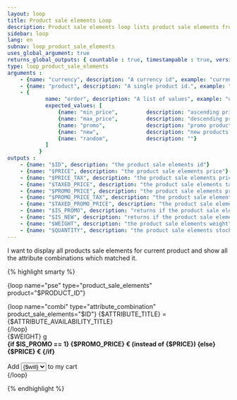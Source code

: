 ```yaml
---
layout: loop
title: Product sale elements Loop
description: Product sale elements loop lists product sale elements from your shop. You may need to use the <a href="/documentation/loop/attribute_combination.html">attribute combination loop</a> inside your product sale elements loop.
sidebar: loop
lang: en
subnav: loop_product_sale_elements
uses_global_argument: true
returns_global_outputs: { countable : true, timestampable : true, versionable : false }
type: loop_product_sale_elements
arguments :
    - {name: "currency", description: "A currency id", example: "currency=\"1\""}
    - {name: "product", description: "A single product id.", example: "product=\"2\"", mandatory: "true"}
    - {
            name: "order", description: "A list of values", example: "order=\"promo,min_price\"", default: "random",
            expected_values: [
                {name: "min_price",         description: "ascending price"},
                {name: "max_price",         description: "descending price"},
                {name: "promo",             description: "promo products first"},
                {name: "new",               description: "new products first"},
                {name: "random",            description: ""}
            ]
          }
outputs :
    - {name: "$ID", description: "the product sale elements id"}
    - {name: "$PRICE", description: "the product sale elements price"}
    - {name: "$PRICE_TAX", description: "the product sale elements price tax"}
    - {name: "$TAXED_PRICE", description: "the product sale elements taxed price"}
    - {name: "$PROMO_PRICE", description: "the product sale elements promo price"}
    - {name: "$PROMO_PRICE_TAX", description: "the product sale elements promo price tax"}
    - {name: "$TAXED_PROMO_PRICE", description: "the product sale elements taxed promo price"}
    - {name: "$IS_PROMO", description: "returns if the product sale element is in promo"}
    - {name: "$IS_NEW", description: "returns if the product sale element is in new"}
    - {name: "$WEIGHT", description: "the product sale elements weight"}
    - {name: "$QUANTITY", description: "the product sale elements stock quantity"}
---
```


<div class="description large-12">
    I want to display all products sale elements for current product and show all the attribute combinations which matched it.
</div>

<div class="code large-12">

{% highlight smarty %}


{loop name="pse" type="product_sale_elements" product="$PRODUCT_ID"}
    <div>
        {loop name="combi" type="attribute_combination" product_sale_elements="$ID"}
        {$ATTRIBUTE_TITLE} = {$ATTRIBUTE_AVAILABILITY_TITLE}<br />
        {/loop}
        <br />{$WEIGHT} g
        <br /><strong>{if $IS_PROMO == 1} {$PROMO_PRICE} € (instead of {$PRICE}) {else} {$PRICE} € {/if}</strong>
        <br /><br />
        Add
        <select>
            {for $will=1 to $QUANTITY}
            <option>{$will}</option>
            {/for}
        </select>
        to my cart
    </div>
{/loop}


{% endhighlight %}

</div>&nbsp;